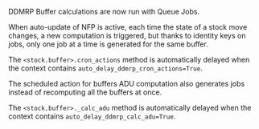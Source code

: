 DDMRP Buffer calculations are now run with Queue Jobs.

When auto-update of NFP is active, each time the state of a stock move
changes, a new computation is triggered, but thanks to identity keys on
jobs, only one job at a time is generated for the same buffer.

The `<stock.buffer>.cron_actions` method is automatically delayed when
the context contains `auto_delay_ddmrp_cron_actions=True`.

The scheduled action for buffers ADU computation also generates jobs
instead of recomputing all the buffers at once.

The `<stock.buffer>._calc_adu` method is automatically delayed when the
context contains `auto_delay_ddmrp_calc_adu=True`.
